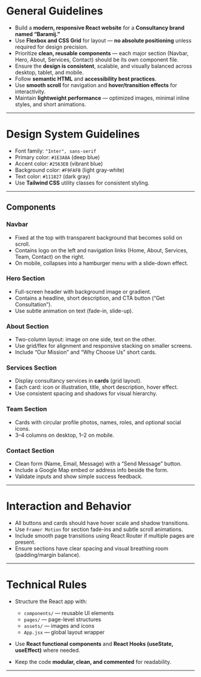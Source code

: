 # General Guidelines

* Build a **modern, responsive React website** for a **Consultancy brand named “Baramij.”**
* Use **Flexbox and CSS Grid** for layout — **no absolute positioning** unless required for design precision.
* Prioritize **clean, reusable components** — each major section (Navbar, Hero, About, Services, Contact) should be its own component file.
* Ensure the **design is consistent**, scalable, and visually balanced across desktop, tablet, and mobile.
* Follow **semantic HTML** and **accessibility best practices**.
* Use **smooth scroll** for navigation and **hover/transition effects** for interactivity.
* Maintain **lightweight performance** — optimized images, minimal inline styles, and short animations.

---

# Design System Guidelines

* Font family: `"Inter", sans-serif`
* Primary color: `#1E3A8A` (deep blue)
* Accent color: `#2563EB` (vibrant blue)
* Background color: `#F9FAFB` (light gray-white)
* Text color: `#111827` (dark gray)
* Use **Tailwind CSS** utility classes for consistent styling.

---

## Components

### Navbar

* Fixed at the top with transparent background that becomes solid on scroll.
* Contains logo on the left and navigation links (Home, About, Services, Team, Contact) on the right.
* On mobile, collapses into a hamburger menu with a slide-down effect.

### Hero Section

* Full-screen header with background image or gradient.
* Contains a headline, short description, and CTA button (“Get Consultation”).
* Use subtle animation on text (fade-in, slide-up).

### About Section

* Two-column layout: image on one side, text on the other.
* Use grid/flex for alignment and responsive stacking on smaller screens.
* Include “Our Mission” and “Why Choose Us” short cards.

### Services Section

* Display consultancy services in **cards** (grid layout).
* Each card: icon or illustration, title, short description, hover effect.
* Use consistent spacing and shadows for visual hierarchy.

### Team Section

* Cards with circular profile photos, names, roles, and optional social icons.
* 3–4 columns on desktop, 1–2 on mobile.

### Contact Section

* Clean form (Name, Email, Message) with a “Send Message” button.
* Include a Google Map embed or address info beside the form.
* Validate inputs and show simple success feedback.

---

# Interaction and Behavior

* All buttons and cards should have hover scale and shadow transitions.
* Use `Framer Motion` for section fade-ins and subtle scroll animations.
* Include smooth page transitions using React Router if multiple pages are present.
* Ensure sections have clear spacing and visual breathing room (padding/margin balance).

---

# Technical Rules

* Structure the React app with:

  * `components/` — reusable UI elements
  * `pages/` — page-level structures
  * `assets/` — images and icons
  * `App.jsx` — global layout wrapper

* Use **React functional components** and **React Hooks (useState, useEffect)** where needed.

* Keep the code **modular, clean, and commented** for readability.

---